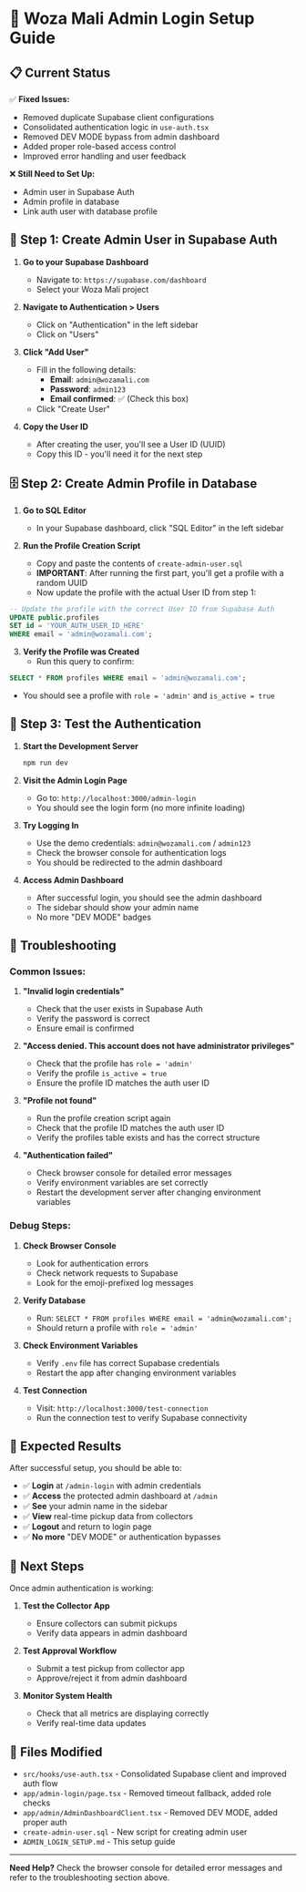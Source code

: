 # 🚀 **Woza Mali Admin Login Setup Guide**

## 📋 **Current Status**
✅ **Fixed Issues:**
- Removed duplicate Supabase client configurations
- Consolidated authentication logic in `use-auth.tsx`
- Removed DEV MODE bypass from admin dashboard
- Added proper role-based access control
- Improved error handling and user feedback

❌ **Still Need to Set Up:**
- Admin user in Supabase Auth
- Admin profile in database
- Link auth user with database profile

## 🔐 **Step 1: Create Admin User in Supabase Auth**

1. **Go to your Supabase Dashboard**
   - Navigate to: `https://supabase.com/dashboard`
   - Select your Woza Mali project

2. **Navigate to Authentication > Users**
   - Click on "Authentication" in the left sidebar
   - Click on "Users"

3. **Click "Add User"**
   - Fill in the following details:
     - **Email**: `admin@wozamali.com`
     - **Password**: `admin123`
     - **Email confirmed**: ✅ (Check this box)
   - Click "Create User"

4. **Copy the User ID**
   - After creating the user, you'll see a User ID (UUID)
   - Copy this ID - you'll need it for the next step

## 🗄️ **Step 2: Create Admin Profile in Database**

1. **Go to SQL Editor**
   - In your Supabase dashboard, click "SQL Editor" in the left sidebar

2. **Run the Profile Creation Script**
   - Copy and paste the contents of `create-admin-user.sql`
   - **IMPORTANT**: After running the first part, you'll get a profile with a random UUID
   - Now update the profile with the actual User ID from step 1:

```sql
-- Update the profile with the correct User ID from Supabase Auth
UPDATE public.profiles 
SET id = 'YOUR_AUTH_USER_ID_HERE'
WHERE email = 'admin@wozamali.com';
```

3. **Verify the Profile was Created**
   - Run this query to confirm:
```sql
SELECT * FROM profiles WHERE email = 'admin@wozamali.com';
```
   - You should see a profile with `role = 'admin'` and `is_active = true`

## 🧪 **Step 3: Test the Authentication**

1. **Start the Development Server**
   ```bash
   npm run dev
   ```

2. **Visit the Admin Login Page**
   - Go to: `http://localhost:3000/admin-login`
   - You should see the login form (no more infinite loading)

3. **Try Logging In**
   - Use the demo credentials: `admin@wozamali.com` / `admin123`
   - Check the browser console for authentication logs
   - You should be redirected to the admin dashboard

4. **Access Admin Dashboard**
   - After successful login, you should see the admin dashboard
   - The sidebar should show your admin name
   - No more "DEV MODE" badges

## 🔧 **Troubleshooting**

### **Common Issues:**

1. **"Invalid login credentials"**
   - Check that the user exists in Supabase Auth
   - Verify the password is correct
   - Ensure email is confirmed

2. **"Access denied. This account does not have administrator privileges"**
   - Check that the profile has `role = 'admin'`
   - Verify the profile `is_active = true`
   - Ensure the profile ID matches the auth user ID

3. **"Profile not found"**
   - Run the profile creation script again
   - Check that the profile ID matches the auth user ID
   - Verify the profiles table exists and has the correct structure

4. **"Authentication failed"**
   - Check browser console for detailed error messages
   - Verify environment variables are set correctly
   - Restart the development server after changing environment variables

### **Debug Steps:**

1. **Check Browser Console**
   - Look for authentication errors
   - Check network requests to Supabase
   - Look for the emoji-prefixed log messages

2. **Verify Database**
   - Run: `SELECT * FROM profiles WHERE email = 'admin@wozamali.com';`
   - Should return a profile with `role = 'admin'`

3. **Check Environment Variables**
   - Verify `.env` file has correct Supabase credentials
   - Restart the app after changing environment variables

4. **Test Connection**
   - Visit: `http://localhost:3000/test-connection`
   - Run the connection test to verify Supabase connectivity

## 🎯 **Expected Results**

After successful setup, you should be able to:

- ✅ **Login** at `/admin-login` with admin credentials
- ✅ **Access** the protected admin dashboard at `/admin`
- ✅ **See** your admin name in the sidebar
- ✅ **View** real-time pickup data from collectors
- ✅ **Logout** and return to login page
- ✅ **No more** "DEV MODE" or authentication bypasses

## 🚀 **Next Steps**

Once admin authentication is working:

1. **Test the Collector App**
   - Ensure collectors can submit pickups
   - Verify data appears in admin dashboard

2. **Test Approval Workflow**
   - Submit a test pickup from collector app
   - Approve/reject it from admin dashboard

3. **Monitor System Health**
   - Check that all metrics are displaying correctly
   - Verify real-time data updates

## 📁 **Files Modified**

- `src/hooks/use-auth.tsx` - Consolidated Supabase client and improved auth flow
- `app/admin-login/page.tsx` - Removed timeout fallback, added role checks
- `app/admin/AdminDashboardClient.tsx` - Removed DEV MODE, added proper auth
- `create-admin-user.sql` - New script for creating admin user
- `ADMIN_LOGIN_SETUP.md` - This setup guide

---

**Need Help?** Check the browser console for detailed error messages and refer to the troubleshooting section above.
